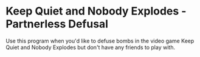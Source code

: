 # Keep Quiet and Nobody Explodes - Partnerless Defusal

Use this program when you'd like to defuse bombs in the video game Keep Quiet and Nobody Explodes but don't have any friends to play with.
